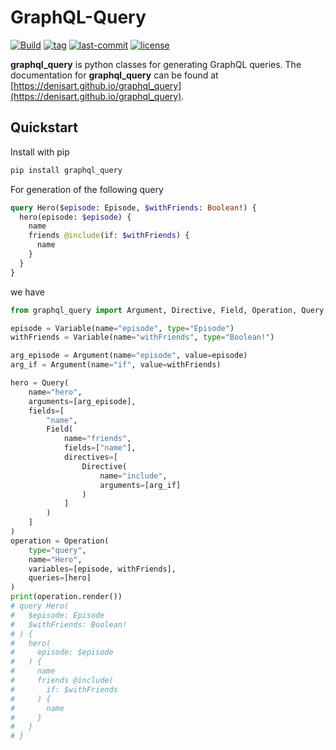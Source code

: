 # GraphQL-Query

[![Build](https://img.shields.io/github/workflow/status/denisart/graphql-query/Code%20checking)](https://github.com/denisart/graphql-query/actions)
[![tag](https://img.shields.io/github/v/tag/denisart/graphql-query)](https://github.com/denisart/graphql-query)
[![last-commit](https://img.shields.io/github/last-commit/denisart/graphql-query/master)](https://github.com/denisart/graphql-query/commits/master)
[![license](https://img.shields.io/github/license/denisart/graphql-query)](https://github.com/denisart/graphql-query/blob/master/LICENSE)

**graphql_query** is python classes for generating GraphQL queries.
The documentation for **graphql_query** can be found at [https://denisart.github.io/graphql_query](https://denisart.github.io/graphql_query).

## Quickstart

Install with pip

```bash
pip install graphql_query
```

For generation of the following query

```graphql
query Hero($episode: Episode, $withFriends: Boolean!) {
  hero(episode: $episode) {
    name
    friends @include(if: $withFriends) {
      name
    }
  }
}
```

we have

```python
from graphql_query import Argument, Directive, Field, Operation, Query, Variable

episode = Variable(name="episode", type="Episode")
withFriends = Variable(name="withFriends", type="Boolean!")

arg_episode = Argument(name="episode", value=episode)
arg_if = Argument(name="if", value=withFriends)

hero = Query(
    name="hero",
    arguments=[arg_episode],
    fields=[
        "name",
        Field(
            name="friends",
            fields=["name"],
            directives=[
                Directive(
                    name="include",
                    arguments=[arg_if]
                )
            ]
        )
    ]
)
operation = Operation(
    type="query",
    name="Hero",
    variables=[episode, withFriends],
    queries=[hero]
)
print(operation.render())
# query Hero(
#   $episode: Episode
#   $withFriends: Boolean!
# ) {
#   hero(
#     episode: $episode
#   ) {
#     name
#     friends @include(
#       if: $withFriends
#     ) {
#       name
#     }
#   }
# }
```